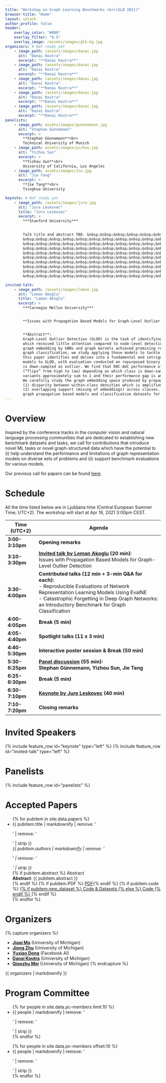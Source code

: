 ```yaml
---
title: "Workshop on Graph Learning Benchmarks <br>(GLB 2021)"
browser-title: "Home"
layout: splash
author_profile: false
header:
    overlay_color: "#000"
    overlay_filter: "0.5"
    overlay_image: /assets/images/glb-bg.jpg
organizers: # Not ready yet
    - image_path: /assets/images/danai.jpg
      alt: "Danai Koutra"
      excerpt: "**Danai Koutra**"
    - image_path: /assets/images/danai.jpg
      alt: "Danai Koutra"
      excerpt: "**Danai Koutra**"
    - image_path: /assets/images/danai.jpg
      alt: "Danai Koutra"
      excerpt: "**Danai Koutra**"
    - image_path: /assets/images/danai.jpg
      alt: "Danai Koutra"
      excerpt: "**Danai Koutra**"
    - image_path: /assets/images/danai.jpg
      alt: "Danai Koutra"
      excerpt: "**Danai Koutra**"
panelists:
    - image_path: assets/images/guennemann.jpg
      alt: "Stephan Günnemann"
      excerpt: >
        **Stephan Günnemann**<br>
        Technical University of Munich
    - image_path: assets/images/yizhou.jpg
      alt: "Yizhou Sun"
      excerpt: >
        **Yizhou Sun**<br>
        University of California, Los Angeles
    - image_path: assets/images/Jie.jpg
      alt: "Jie Tang"
      excerpt: >
        **Jie Tang**<br>
        Tsinghua University

keynote: # Not ready yet
    - image_path: /assets/images/jure.jpg
      alt: "Jure Leskovec"
      title: "Jure Leskovec"
      excerpt: >
        ***Stanford University***

        
        Talk title and abstract TBD. &nbsp;&nbsp;&nbsp;&nbsp;&nbsp;&nbsp;&nbsp;&nbsp;&nbsp;&nbsp;&nbsp;&nbsp;&nbsp;&nbsp;
        &nbsp;&nbsp;&nbsp;&nbsp;&nbsp;&nbsp;&nbsp;&nbsp;&nbsp;&nbsp;&nbsp;&nbsp;&nbsp;&nbsp;&nbsp;&nbsp;&nbsp;&nbsp;&nbsp;
        &nbsp;&nbsp;&nbsp;&nbsp;&nbsp;&nbsp;&nbsp;&nbsp;&nbsp;&nbsp;&nbsp;&nbsp;&nbsp;&nbsp;&nbsp;&nbsp;&nbsp;&nbsp;&nbsp;
        &nbsp;&nbsp;&nbsp;&nbsp;&nbsp;&nbsp;&nbsp;&nbsp;&nbsp;&nbsp;&nbsp;&nbsp;&nbsp;&nbsp;&nbsp;&nbsp;&nbsp;&nbsp;&nbsp;
        &nbsp;&nbsp;&nbsp;&nbsp;&nbsp;&nbsp;&nbsp;&nbsp;&nbsp;&nbsp;&nbsp;&nbsp;&nbsp;&nbsp;&nbsp;&nbsp;&nbsp;&nbsp;&nbsp;
        &nbsp;&nbsp;&nbsp;&nbsp;&nbsp;&nbsp;&nbsp;&nbsp;&nbsp;&nbsp;&nbsp;&nbsp;&nbsp;&nbsp;&nbsp;&nbsp;&nbsp;&nbsp;&nbsp;
        &nbsp;&nbsp;&nbsp;&nbsp;&nbsp;&nbsp;&nbsp;&nbsp;&nbsp;&nbsp;&nbsp;&nbsp;&nbsp;&nbsp;&nbsp;&nbsp;&nbsp;&nbsp;&nbsp;
        &nbsp;&nbsp;&nbsp;&nbsp;&nbsp;&nbsp;&nbsp;&nbsp;&nbsp;&nbsp;&nbsp;&nbsp;&nbsp;&nbsp;&nbsp;&nbsp;&nbsp;&nbsp;&nbsp;
        &nbsp;&nbsp;&nbsp;&nbsp;&nbsp;&nbsp;&nbsp;&nbsp;&nbsp;&nbsp;&nbsp;&nbsp;&nbsp;&nbsp;&nbsp;&nbsp;&nbsp;&nbsp;&nbsp;
        &nbsp;&nbsp;&nbsp;&nbsp;&nbsp;&nbsp;&nbsp;&nbsp;&nbsp;&nbsp;&nbsp;&nbsp;&nbsp;&nbsp;&nbsp;&nbsp;&nbsp;&nbsp;&nbsp;<br>

invited-talk: 
    - image_path: /assets/images/leman.jpg
      alt: "Leman Akoglu"
      title: "Leman Akoglu"
      excerpt: >
        ***Carnegie Mellon University***


        **Issues with Propagation Based Models for Graph-Level Outlier Detection**


        **Abstract**: 
        Graph-Level Outlier Detection (GLOD) is the task of identifying unusual graphs within a graph database, 
        which received little attention compared to node-level detection in a single graph. As propagation based 
        graph embedding by GNNs and graph kernels achieved promising results on another graph-level task, i.e. 
        graph classification, we study applying those models to tackle GLOD. Instead of developing new models, 
        this paper identifies and delves into a fundamental and intriguing issue with applying propagation based 
        models to GLOD, with evaluation conducted on repurposed binary graph classification datasets where one class 
        is down-sampled as outlier. We find that ROC-AUC performance of the models changes significantly 
        (“flips” from high to low) depending on which class is down-sampled. Interestingly, ROC-AUCs on these two 
        variants approximately sum to 1 and their performance gap is amplified with increasing propagations. 
        We carefully study the graph embedding space produced by propagation based models and find two driving factors: 
        (1) disparity between within-class densities which is amplified by propagation, and 
        (2) overlapping support (mixing of embeddings) across classes. Our study sheds light onto the effects of using 
        graph propagation based models and classification datasets for outlier detection for the first time.
---
```


<!-- {% capture notice-text %}
This is an example notice using Markdown.

* Bullet point 1
* Bullet point 2
{% endcapture %}

<div class="notice--info">
  <h4 class="no_toc">Notice Headline:</h4>
  {{ notice-text | markdownify }}
</div> -->

<script>
if (!sessionStorage.getItem('timezone')) {
  var tz = jstz.determine() || 'UTC';
  sessionStorage.setItem('timezone', tz.name());
}
var currTz = sessionStorage.getItem('timezone');
var startTime = moment("2021-04-16T13:00:00Z");
var tzTime = startTime.tz(currTz)
</script>

# Overview

Inspired by the conference tracks in the computer vision and natural language processing communities that are dedicated to establishing new benchmark datasets and tasks, 
we call for contributions that introduce novel ML tasks or novel graph-structured data which have the potential to 
(i) help understand the performance and limitations of graph representation models on diverse sets of problems and 
(ii) support benchmark evaluations for various models.

Our previous call for papers can be found [here](/call-for-papers). 

# Schedule

All the time listed below are in Ljubljana time (Central European Summer Time, UTC+2). The workshop will start at Apr 16, 2021 3:00pm CEST<span id="viewerTime"></span>.

| Time (UTC+2) | Agenda |
| ----------------- | ------------ |
| **3:00-3:10pm**    | **Opening remarks** |
| **3:10-3:30pm**    | **[Invited talk by Leman Akoglu](#Leman+Akoglu) (20 min)**: <br> Issues with Propagation Based Models for Graph-Level Outlier Detection |
| **3:30-4:00pm**    | **Contributed talks (12 min + 3-min Q&A for each):**<br>\- Reproducible Evaluations of Network Representation Learning Models Using EvalNE<br>\- Catastrophic Forgetting in Deep Graph Networks: an Introductory Benchmark for Graph Classification |
| **4:00-4:05pm**    | **Break (5 min)** |
| **4:05-4:40pm**    | **Spotlight talks (11 x 3 min)** |
| **4:40-5:30pm**    | **Interactive poster session & Break (50 min)** |
| **5:30-6:25pm**    | **[Panel discussion](#panelists) (55 min):<br>Stephan Günnemann, Yizhou Sun, Jie Tang**|
| **6:25-6:30pm**    | **Break (5 min)** |
| **6:30-7:10pm**    | **[Keynote by Jure Leskovec](#Jure+Leskovec) (40 min)** |
| **7:10-7:20pm**    | **Closing remarks** |

<script>
  document.getElementById("viewerTime").innerHTML = " (" + tzTime.format('MMM DD h:mma z') + ")"
</script>

# Invited Speakers
<!-- ![image-left](/assets/images/jure.jpg){: .align-left} -->

<!-- - Speaker: [Jure Leskovec](https://cs.stanford.edu/~jure/), Stanford University
- Title: Issues with Propagation Based Models for Graph-Level Outlier Detection
- Abstract: TBA -->
{% include feature_row id="keynote" type="left" %}
{% include feature_row id="invited-talk" type="left" %}

# Panelists
{% include feature_row id="panelists" %}

# Accepted Papers
<ul>
{% for pubitem in site.data.papers %}
    <li> {{ pubitem.title | markdownify | remove: '<p>' | remove: '</p>' | strip }} <br>
    <div class="small">
    <i> {{ pubitem.authors | markdownify | remove: '<p>' | remove: '</p>' | strip }} </i> 
    </div>
    {% if pubitem.abstract %} 
    <a class="btn btn--small btn--info collapsible">Abstract</a> 
    <div class="btn-content small">
        <b>Abstract</b>: {{ pubitem.abstract }}
    </div>
    {% endif %}
    {% if pubitem.PDF %} <a href="{{ pubitem.PDF }}" class="btn btn--small btn--info">PDF</a>{% endif %}
    {% if pubitem.code %} <a href="{{ pubitem.code }}" class="btn btn--small btn--info">
    {% if pubitem.new_dataset %} Code & Datasets {% else %} Code {% endif %} </a>{% endif %}
    </li>
{% endfor %}
</ul>

# Organizers
{% capture organizers %}
- **[Jiaqi Ma](http://www.jiaqima.com/)** (University of Michigan)
- **[Jiong Zhu](https://www.jiongzhu.net/)** (University of Michigan)
- **[Yuxiao Dong](https://ericdongyx.github.io/)** (Facebook AI)
- **[Danai Koutra](https://web.eecs.umich.edu/~dkoutra/)** (University of Michigan)
- **[Qiaozhu Mei](http://www-personal.umich.edu/~qmei/)** (University of Michigan)
{% endcapture %}

<div class="small">
{{ organizers | markdownify }}
</div>
<!-- {% include feature_row id="organizers" %} -->

# Program Committee
<div class="small row-two-columns">
<div class="column-half">
<ul>
{% for people in site.data.pc-members limit:10 %}
<li>{{ people | markdownify | remove: '<p>' | remove: '</p>' | strip }} </li>
{% endfor %}
</ul>
</div>
<div class="column-half">
<ul>
{% for people in site.data.pc-members offset:10 %}
<li>{{ people | markdownify | remove: '<p>' | remove: '</p>' | strip }} </li>
{% endfor %}
</ul>
</div>
</div>

<script>
    var coll = document.getElementsByClassName("collapsible");
    var i;

    for (i = 0; i < coll.length; i++) {
    coll[i].addEventListener("click", function() {
        this.classList.toggle("active");
        var content = this.nextElementSibling;
        if (content.style.display === "block") {
        content.style.display = "none";
        } else {
        content.style.display = "block";
        }
    });
    }
</script>